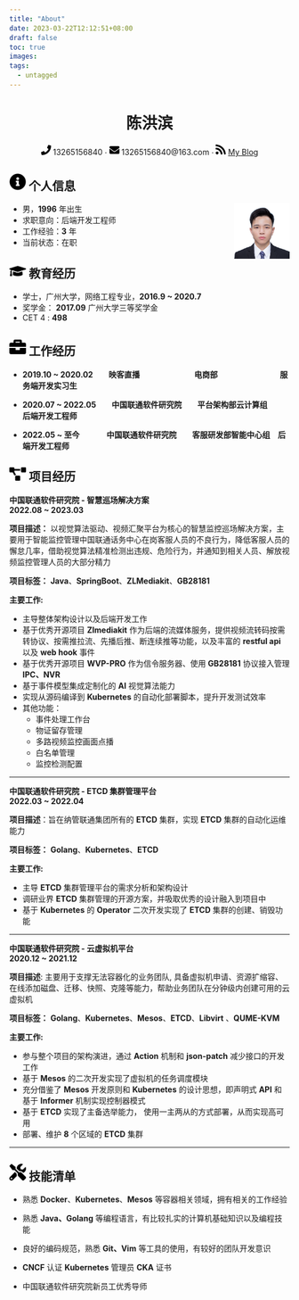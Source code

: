 ```yaml
---
title: "About"
date: 2023-03-22T12:12:51+08:00
draft: false
toc: true
images:
tags: 
  - untagged
---
```


<center>
     <h1>陈洪滨</h1>
     <div>
         <span>
             <img src="assets/phone-solid.svg" width="18px">
             13265156840
         </span>
         ·
         <span>
             <img src="assets/envelope-solid.svg" width="18px">
             13265156840@163.com
         </span>
         ·
         <span>
             <img src="assets/rss-solid.svg" width="18px">
             <a href="https://whocanfly.gitee.io">My Blog</a>
         </span>
     </div>
 </center>

## <img src="assets/info-circle-solid.svg" width="30px"> 个人信息
<img class="photo" style="float:right" src="assets/photo.jpg" width="100px" >
  
- 男，**1996** 年出生  
- 求职意向：后端开发工程师                 
- 工作经验：**3** 年    
- 当前状态：在职

## <img src="assets\graduation-cap-solid.svg" width="30px"> 教育经历

- 学士，广州大学，网络工程专业，**2016.9 ~ 2020.7**
- 奖学金： **2017.09**    广州大学三等奖学金
- CET 4 :   **498**

## <img src="assets/briefcase-solid.svg" width="30px"> 工作经历
+ **2019.10 ~ 2020.02&emsp;&emsp;映客直播&emsp;&emsp;&emsp;&emsp;&emsp;&emsp;&emsp;电商部&emsp;&emsp;&emsp;&emsp;&emsp;&emsp;&emsp;&emsp;服务端开发实习生** 
  
+ **2020.07 ~ 2022.05&emsp;&emsp;中国联通软件研究院&emsp;&emsp;平台架构部云计算组&emsp;&emsp;后端开发工程师**

+ **2022.05 ~ 至今 &emsp;&emsp;&emsp; 中国联通软件研究院&emsp;&emsp;客服研发部智能中心组&emsp;后端开发工程师**

## <img src="assets/project-diagram-solid.svg" width="30px"> 项目经历

**中国联通软件研究院 - 智慧巡场解决方案**&emsp;&emsp;&emsp;&emsp;&emsp;&emsp;&emsp;&emsp;&emsp;&emsp;&emsp;&emsp;&emsp;&emsp;&emsp;**2022.08 ~ 2023.03**

**项目描述：** 以视觉算法驱动、视频汇聚平台为核心的智慧监控巡场解决方案，主要用于智能监控管理中国联通话务中心在岗客服人员的不良行为，降低客服人员的懈怠几率，借助视觉算法精准检测出违规、危险行为，并通知到相关人员、解放视频监控管理人员的大部分精力

**项目标签：** **Java**、**SpringBoot**、**ZLMediakit**、**GB28181**

**主要工作:**

- 主导整体架构设计以及后端开发工作
- 基于优秀开源项目 **Zlmediakit** 作为后端的流媒体服务，提供视频流转码按需转协议、按需推拉流、先播后推、断连续推等功能，以及丰富的 **restful api** 以及 **web hook** 事件
- 基于优秀开源项目 **WVP-PRO** 作为信令服务器、使用 **GB28181** 协议接入管理 **IPC、NVR**
- 基于事件模型集成定制化的 **AI** 视觉算法能力
- 实现从源码编译到 **Kubernetes** 的自动化部署脚本，提升开发测试效率
- 其他功能：
  - 事件处理工作台
  - 物证留存管理
  - 多路视频监控画面点播
  - 白名单管理
  - 监控检测配置
  

----- 

**中国联通软件研究院 - ETCD 集群管理平台**&emsp;&emsp;&emsp;&emsp;&emsp;&emsp;&emsp;&emsp;&emsp;&emsp;&emsp;&emsp;&emsp;&emsp; **2022.03 ~ 2022.04** 

**项目描述**：旨在纳管联通集团所有的 **ETCD** 集群，实现  **ETCD** 集群的自动化运维能力

**项目标签：** **Golang**、**Kubernetes**、**ETCD** 

**主要工作:**

- 主导 **ETCD** 集群管理平台的需求分析和架构设计
- 调研业界 **ETCD** 集群管理的开源方案，并吸取优秀的设计融入到项目中
- 基于 **Kubernetes** 的 **Operator** 二次开发实现了 **ETCD** 集群的创建、销毁功能

---

**中国联通软件研究院 - 云虚拟机平台**&emsp;&emsp;&emsp;&emsp;&emsp;&emsp;&emsp;&emsp;&emsp;&emsp;&emsp;&emsp;&emsp;&emsp;&emsp;&emsp;&emsp; **2020.12 ~ 2021.12**

**项目描述**: 主要用于支撑无法容器化的业务团队, 具备虚拟机申请、资源扩缩容、在线添加磁盘、迁移、快照、克隆等能力，帮助业务团队在分钟级内创建可用的云虚拟机

**项目标签：** **Golang**、**Kubernetes**、**Mesos**、**ETCD**、**Libvirt** 、**QUME-KVM** 

**主要工作:**

- 参与整个项目的架构演进，通过 **Action** 机制和 **json-patch** 减少接口的开发工作
- 基于 **Mesos** 的二次开发实现了虚拟机的任务调度模块
- 充分借鉴了 **Mesos** 开发原则和 **Kubernetes** 的设计思想，即声明式 **API** 和 基于 **Informer** 机制实现控制器模式
- 基于 **ETCD** 实现了主备选举能力， 使用一主两从的方式部署，从而实现高可用
- 部署、维护 **8** 个区域的 **ETCD** 集群

---

## <img src="assets/tools-solid.svg" width="30px"> 技能清单

- 熟悉 **Docker**、**Kubernetes**、**Mesos** 等容器相关领域，拥有相关的工作经验

- 熟悉 **Java、Golang** 等编程语言，有比较扎实的计算机基础知识以及编程技能

- 良好的编码规范，熟悉 **Git、Vim** 等工具的使用，有较好的团队开发意识

- **CNCF**  认证 **Kubernetes** 管理员 **CKA** 证书

- 中国联通软件研究院新员工优秀导师


